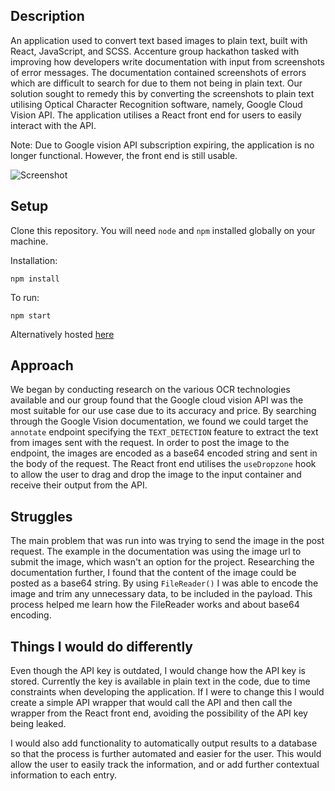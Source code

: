 ## Description
An application used to convert text based images to plain text, built with React, JavaScript, and SCSS.
Accenture group hackathon tasked with improving how developers write documentation with input from screenshots of error messages. The documentation contained screenshots of errors which are difficult to search for due to them not being in plain text. Our solution sought to remedy this by converting the screenshots to plain text utilising Optical Character Recognition software, namely, Google Cloud Vision API. The application utilises a React front end for users to easily interact with the API.

Note: Due to Google vision API subscription expiring, the application is no longer functional. However, the front end is still usable.

![Screenshot](https://user-images.githubusercontent.com/93106408/204733924-fba7998d-35b3-4122-b63f-fa02512b7910.JPG)

## Setup 

Clone this repository. You will need `node` and `npm` installed globally on your machine.

Installation:

`npm install`

To run:

`npm start`

Alternatively hosted [here](https://docusolved.netlify.app)

## Approach
We began by conducting research on the various OCR technologies available and our group found that the Google cloud vision API was the most suitable for our use case due to its accuracy and price. By searching through the Google Vision documentation, we found we could target the `annotate` endpoint specifying the `TEXT_DETECTION` feature to extract the text from images sent with the request. In order to post the image to the endpoint, the images are encoded as a base64 encoded string and sent in the body of the request. The React front end utilises the `useDropzone` hook to allow the user to drag and drop the image to the input container and receive their output from the API.

## Struggles
The main problem that was run into was trying to send the image in the post request. The example in the documentation was using the image url to submit the image, which wasn't an option for the project. Researching the documentation further, I found that the content of the image could be posted as a base64 string. By using `FileReader()` I was able to encode the image and trim any unnecessary data, to be included in the payload. This process helped me learn how the FileReader works and about base64 encoding.

## Things I would do differently
Even though the API key is outdated, I would change how the API key is stored. Currently the key is available in plain text in the code, due to time constraints when developing the application. If I were to change this I would create a simple API wrapper that would call the API and then call the wrapper from the React front end, avoiding the possibility of the API key being leaked. 

I would also add functionality to automatically output results to a database so that the process is further automated and easier for the user. This would allow the user to easily track the information, and or add further contextual information to each entry.



